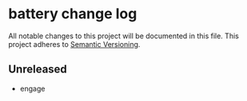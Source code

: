 # battery change log

All notable changes to this project will be documented in this file.
This project adheres to [Semantic Versioning](http://semver.org/).

## Unreleased
* engage
